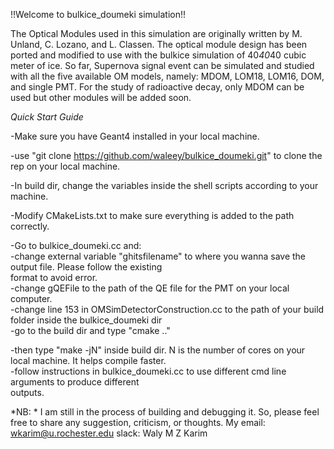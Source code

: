 !!Welcome to bulkice_doumeki simulation!!

The Optical Modules used in this simulation are originally written by M. Unland, C. Lozano, and L. Classen. The optical module design has been ported and modified to use with the bulkice simulation of 40*40*40 cubic meter of ice. So far, Supernova signal event can be simulated and studied with all the five available OM models, namely: MDOM, LOM18, LOM16, DOM, and single PMT. For the study of radioactive decay, only MDOM can be used but other modules will be added soon. 

*Quick Start Guide*

-Make sure you have Geant4 installed in your local machine.  

-use "git clone https://github.com/waleey/bulkice_doumeki.git" to clone the rep on your local machine.  

-In build dir, change the variables inside the shell scripts according to your machine.  

-Modify CMakeLists.txt to make sure everything is added to the path correctly.   

-Go to bulkice_doumeki.cc and:  
	-change external variable "ghitsfilename" to where you wanna save the output file. Please follow the existing  
		format to avoid error.  
	-change gQEFile to the path of the QE file for the PMT on your local computer.  
	-change line 153 in OMSimDetectorConstruction.cc to the path of your build folder inside the bulkice_doumeki dir	
 -go to the build dir and type "cmake .."  
 
-then type "make -jN" inside build dir. N is the number of cores on your local machine. It helps compile faster.	
-follow instructions in bulkice_doumeki.cc to use different cmd line arguments to produce different  
outputs.


*NB: * I am still in the process of building and debugging it. So, please feel free to share any suggestion, criticism, or thoughts. My email: wkarim@u.rochester.edu slack: Waly M Z Karim  
